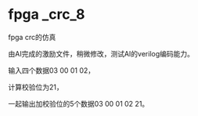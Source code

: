 # fpga _crc_8


fpga crc的仿真

由AI完成的激励文件，稍微修改，测试AI的verilog编码能力。

输入四个数据03 00 01 02，

计算校验位为21，

一起输出加校验位的5个数据03 00 01 02 21。
